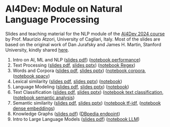 # AI4Dev: Module on Natural Language Processing
Slides and teaching material for the NLP module of the [AI4Dev 2024 course](https://www.opencampus.it/artificial-intelligence-for-developers/) by Prof. Maurizio Atzori, University of Cagliari, Italy.
Most of the slides are based on the original work of Dan Jurafsky and James H. Martin, Stanford University, kindly shared [here](https://web.stanford.edu/~jurafsky/slp3/). 

1. Intro on AI, ML and NLP  ([slides pdf](slides/1-intro_ai_ml_nlp.pdf))  ([notebook performance](notebooks/1-performance.ipynb))
2. Text Processing  ([slides pdf](slides/2-text_processing.pdf), [slides pptx](slides/2-text_processing.pptx)) ([notebook Regex](notebooks/2-regex.ipynb))
3. Words and Corpora  ([slides pdf](slides/3-words_corpora.pdf), [slides pptx](slides/3-words_corpora.pptx))  ([notebook corpora](notebooks/3a-words_corpora.ipynb), ([notebook spacy](notebooks/3b-spacy.ipynb))
4. Lexical similarity  ([slides pdf](slides/4-lexical_similarity.pdf), [slides pptx](slides/4-lexical_similarity.pptx)) ([notebook](notebooks/4-edit_distance.ipynb))
5. Language Modeling  ([slides pdf](slides/5-language_modeling.pdf), [slides pptx](slides/5-language_modeling.pptx))  ([notebook](notebooks/5-language_model.ipynb))
6. Text Classification  ([slides pdf](slides/6-text_classification.pdf), [slides pptx](slides/6-text_classification.pptx)) ([notebook text classification](notebooks/6a-nb_text_classification.ipynb), ([notebook semantic analysis](notebooks/6b-sentiment_analysis.ipynb))
7. Semantic similarity  ([slides pdf](slides/7-semantic_similarity.pdf), [slides pptx](slides/7-semantic_similarity.pptx)) ([notebook tf-idf](notebooks/7a-tfidf.ipynb), ([notebook dense embeddings](notebooks/7b-word_embeddings.ipynb))
8. Knowledge Graphs  ([slides pdf](slides/8-knowledge_graphs.pdf)) ([DBpedia endpoint](https://dbpedia.org/sparql))
9. Intro to Large Language Models  ([slides pdf](slides/9-intro_llm.pdf)) ([notebook LLM](notebooks/9-llm.ipynb))
